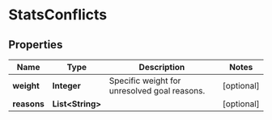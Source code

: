 # StatsConflicts

## Properties
Name | Type | Description | Notes
------------ | ------------- | ------------- | -------------
**weight** | **Integer** | Specific weight for unresolved goal reasons. |  [optional]
**reasons** | **List&lt;String&gt;** |  |  [optional]
